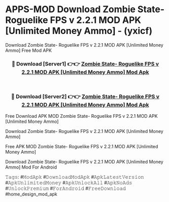 # APPS-MOD Download Zombie State- Roguelike FPS v 2.2.1 MOD APK [Unlimited Money Ammo] - (yxicf)
Download Zombie State- Roguelike FPS v 2.2.1 MOD APK [Unlimited Money Ammo] Free Mod APK

<div align="center">
<h3>🔴 Download [Server1] 👉👉 <a href="https://apk-comot.site?title=Zombie_State-_Roguelike_FPS_v_2.2.1_MOD_APK_[Unlimited_Money_Ammo]">Zombie State- Roguelike FPS v 2.2.1 MOD APK [Unlimited Money Ammo] Mod Apk</a></h3><br>

<h3>🔴 Download [Server2] 👉👉 <a href="https://apk-comot.site?title=Zombie_State-_Roguelike_FPS_v_2.2.1_MOD_APK_[Unlimited_Money_Ammo]">Zombie State- Roguelike FPS v 2.2.1 MOD APK [Unlimited Money Ammo] Mod Apk</a></h3>
</div>


Free Download APK MOD Zombie State- Roguelike FPS v 2.2.1 MOD APK [Unlimited Money Ammo]

Download Zombie State- Roguelike FPS v 2.2.1 MOD APK [Unlimited Money Ammo] 

Free APK MOD Zombie State- Roguelike FPS v 2.2.1 MOD APK [Unlimited Money Ammo] 

Download Zombie State- Roguelike FPS v 2.2.1 MOD APK [Unlimited Money Ammo] Mod For Android

𝚃𝚊𝚐𝚜: #𝙼𝚘𝚍𝙰𝚙𝚔 #𝙳𝚘𝚠𝚗𝚕𝚘𝚊𝚍𝙼𝚘𝚍𝙰𝚙𝚔 #𝙰𝚙𝚔𝙻𝚊𝚝𝚎𝚜𝚝𝚅𝚎𝚛𝚜𝚒𝚘𝚗 #𝙰𝚙𝚔𝚄𝚗𝚕𝚒𝚖𝚒𝚝𝚎𝚍𝙼𝚘𝚗𝚎𝚢 #𝙰𝚙𝚔𝚄𝚗𝚕𝚘𝚌𝚔𝙰𝚕𝚕 #𝙰𝚙𝚔𝙽𝚘𝙰𝚍𝚜 #𝚄𝚗𝚕𝚘𝚌𝚔𝙿𝚛𝚎𝚖𝚒𝚞𝚖 #𝙵𝚘𝚛𝙰𝚗𝚍𝚛𝚘𝚒𝚍 #𝙵𝚛𝚎𝚎𝙳𝚘𝚠𝚗𝚕𝚘𝚊𝚍 #home_design_mod_apk